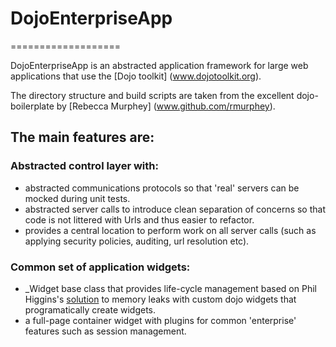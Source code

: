 # DojoEnterpriseApp
===================

DojoEnterpriseApp is an abstracted application framework for large web applications that use the [Dojo toolkit] (www.dojotoolkit.org).

The directory structure and build scripts are taken from the excellent dojo-boilerplate by [Rebecca Murphey] (www.github.com/rmurphey).

The main features are:
----------------------

### Abstracted control layer with:
- abstracted communications protocols so that 'real' servers can be mocked during unit tests.
- abstracted server calls to introduce clean separation of concerns so that code is not littered with Urls and thus easier to refactor.
- provides a central location to perform work on all server calls (such as applying security policies, auditing, url resolution etc).

### Common set of application widgets:
- _Widget base class that provides life-cycle management based on Phil Higgins's [solution](http://higginsforpresident.net/2010/01/widgets-within-widgets) to memory leaks with custom dojo widgets that
  programatically create widgets.
- a full-page container widget with plugins for common 'enterprise' features such as session management.
 